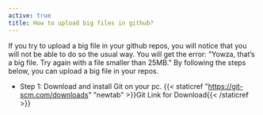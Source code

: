 ```yaml
---
active: true
title: How to upload big files in github?
---
```

If you try to upload a big file in your github repos, you will notice that you will not be able to do so the usual way. 
You will get the error: "Yowza, that’s a big file. Try again with a file smaller than 25MB."
By following the steps below, you can upload a big file in your repos.

- Step 1: Download and install Git on your pc. {{< staticref "https://git-scm.com/downloads" "newtab" >}}Git Link for Download{{< /staticref >}}

